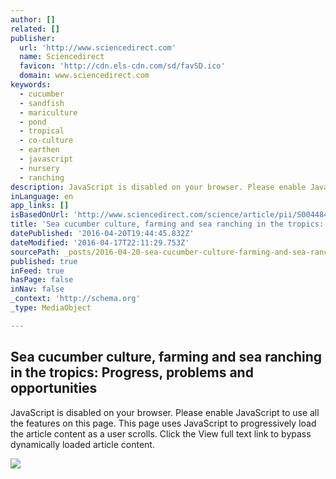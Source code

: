 ```yaml
---
author: []
related: []
publisher:
  url: 'http://www.sciencedirect.com'
  name: Sciencedirect
  favicon: 'http://cdn.els-cdn.com/sd/favSD.ico'
  domain: www.sciencedirect.com
keywords:
  - cucumber
  - sandfish
  - mariculture
  - pond
  - tropical
  - co-culture
  - earthen
  - javascript
  - nursery
  - ranching
description: JavaScript is disabled on your browser. Please enable JavaScript to use all the features on this page. This page uses JavaScript to progressively load the article content as a user scrolls. Click the View full text link to bypass dynamically loaded article content.
inLanguage: en
app_links: []
isBasedOnUrl: 'http://www.sciencedirect.com/science/article/pii/S0044848612005340'
title: 'Sea cucumber culture, farming and sea ranching in the tropics: Progress, problems and opportunities'
datePublished: '2016-04-20T19:44:45.832Z'
dateModified: '2016-04-17T22:11:29.753Z'
sourcePath: _posts/2016-04-20-sea-cucumber-culture-farming-and-sea-ranching-in-the-tropic.md
published: true
inFeed: true
hasPage: false
inNav: false
_context: 'http://schema.org'
_type: MediaObject

---
```

<article style=""><h1>Sea cucumber culture, farming and sea ranching in the tropics: Progress, problems and opportunities</h1><p>JavaScript is disabled on your browser. Please enable JavaScript to use all the features on this page. This page uses JavaScript to progressively load the article content as a user scrolls. Click the View full text link to bypass dynamically loaded article content.</p><img src="http://ars.els-cdn.com/content/image/1-s2.0-S0044848612X00152-cov150h.gif" /></article>